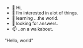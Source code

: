 - 👋 Hi, 
- 👀 I’m interested in alot of things. 
- 🌱 learning ...the world. 
- 💞️  looking for answers.
- 📫 ..on a walkabout. 
<!---
aspireiot/aspireiot is a ✨ special ✨ repository because its `README.md` (this file) appears on your GitHub profile.
You can click the Preview link to take a look at your changes.
---> "Hello, world"
